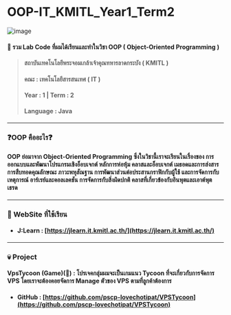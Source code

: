 # OOP-IT_KMITL_Year1_Term2

![image](https://github.com/user-attachments/assets/5fd2d8be-dfc1-4695-bac6-2fca117a42e0)

#### 📃 รวม Lab Code ที่ผมได้เรียนและทำในวิชา OOP ( Object-Oriented Programming ) 
> #### สถาบันเทคโนโลยีพระจอมเกล้าเจ้าคุณทหารลาดกระบัง ( KMITL )
> #### คณะ : เทคโนโลยีสารสนเทศ ( IT )
> #### Year : 1 | Term : 2
> #### Language : Java

---

### ❓OOP คืออะไร❓
#### OOP ย่อมาจาก Object-Oriented Programming ซึ่งในวิชานี้เราจะเรียนในเรื่องของ การออกแบบและพัฒนาโปรแกรมเชิงอ็อบเจกต์ หลักการห่อหุ้ม คลาสและอ็อบเจกต์ เมธอดและการส่งสาร การสืบทอดคุณลักษณะ ภาวะพหุสัณฐาน การพัฒนาส่วนต่อประสานกราฟิกกับผู้ใช้ และการจัดการกับเหตุการณ์ อาร์เรย์และคอลเลคชัน การจัดการกับสิ่งผิดปกติ คลาสที่เกี่ยวข้องกับอินพุตและเอาต์พุต เธรด

---

### 📖 WebSite ที่ใช้เรียน
* #### J:Learn : [https://jlearn.it.kmitl.ac.th/](https://jlearn.it.kmitl.ac.th/)

---

### 💀 Project

#### VpsTycoon (Game)(🦄) : โปรเจคกลุ่มผมจะเป็นเกมแนว Tycoon ที่จะเกี่ยวกับการจัดการ VPS โดยเราจะต้องคอยจัดการ Manage ตัวของ VPS ตามที่ลูกค้าต้องการ
* #### GitHub : [https://github.com/pscp-lovechotipat/VPSTycoon](https://github.com/pscp-lovechotipat/VPSTycoon)
